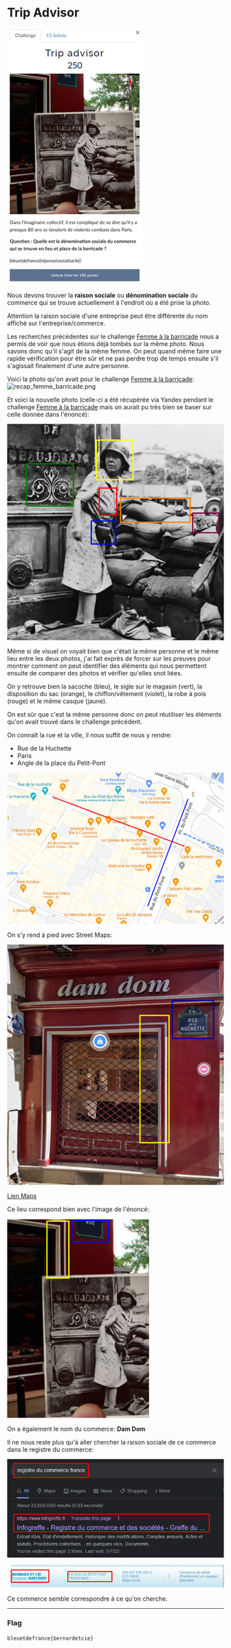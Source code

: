 # Trip Advisor
![trip_advisor.png](../Images/trip_advisor.png)

Nous devons trouver la **raison sociale** ou **dénomination sociale** du commerce qui se trouve actuellement à l'endroit où a été prise la photo.

Attention la raison sociale d'une entreprise peut être différente du nom affiché sur l'entreprise/commerce.

Les recherches précédentes sur le challenge [Femme à la barricade](Femme%20%C3%A0%20la%20barricade.md) nous a permis de voir que nous étions déjà tombés sur la même photo. Nous savons donc qu'il s'agit de la même femme. On peut quand même faire une rapide vérification pour être sûr et ne pas perdre trop de temps ensuite s'il s'agissait finalement d'une autre personne.

Voici la photo qu'on avait pour le challenge [Femme à la barricade](Femme%20%C3%A0%20la%20barricade.md):
![recap_femme_barricade.png](recap_femme_barricade.png)

Et voici la nouvelle photo (celle-ci a été récupérée via Yandex pendant le challenge [Femme à la barricade](Femme%20%C3%A0%20la%20barricade.md) mais on aurait pu très bien se baser sur celle donnée dans l'énoncé):

![nouvelle_photo_femme_barricade.png](../Images/nouvelle_photo_femme_barricade.png)

Même si de visuel on voyait bien que c'était la même personne et le même lieu entre les deux photos, j'ai fait exprès de forcer sur les preuves pour montrer comment on peut identifier des éléments qui nous permettent ensuite de comparer des photos et vérifier qu'elles snot liées.

On y retrouve bien la sacoche (bleu), le sigle sur le magasin (vert), la disposition du sac (orange), le chiffon/vêtement (violet), la robe à pois (rouge) et le même casque (jaune).

On est sûr que c'est la même personne donc on peut réutiliser les éléments qu'on avait trouvé dans le challenge précédent.

On connaît la rue et la ville, il nous suffit de nous y rendre:
- Rue de la Huchette
- Paris
- Angle de la place du Petit-Pont

![angle_rue_huchette.png](../Images/angle_rue_huchette.png)

On s'y rend à pied avec Street Maps:

![dam_dom_street_maps.png](../Images/dam_dom_street_maps.png)

[Lien Maps](https://www.google.com/maps/@48.8528,2.346508,3a,75y,26.39h,92.81t/data=!3m6!1e1!3m4!1su0XF3eZ2gVg5G8H2aJ4NWw!2e0!7i16384!8i8192)

Ce lieu correspond bien avec l'image de l'énoncé:

![photo_trip_advisor_enonce.png](../Images/photo_trip_advisor_enonce.png)

On a également le nom du commerce: **Dam Dom**

Il ne nous reste plus qu'à aller chercher la raison sociale de ce commerce dans le registre du commerce:

![registre_commerce.png](../Images/registre_commerce.png)

![registre_commerce_dam_dom.png](../Images/registre_commerce_dam_dom.png)

Ce commerce semble correspondre à ce qu'on cherche.

---
### Flag
```
bleuetdefrance{bernardetcie}
```
